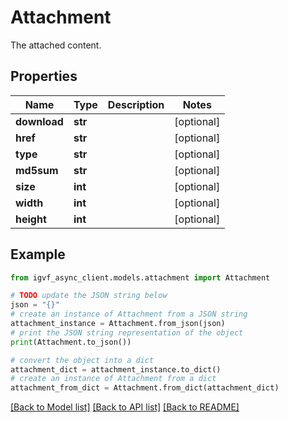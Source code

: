 # Attachment

The attached content.

## Properties

Name | Type | Description | Notes
------------ | ------------- | ------------- | -------------
**download** | **str** |  | [optional] 
**href** | **str** |  | [optional] 
**type** | **str** |  | [optional] 
**md5sum** | **str** |  | [optional] 
**size** | **int** |  | [optional] 
**width** | **int** |  | [optional] 
**height** | **int** |  | [optional] 

## Example

```python
from igvf_async_client.models.attachment import Attachment

# TODO update the JSON string below
json = "{}"
# create an instance of Attachment from a JSON string
attachment_instance = Attachment.from_json(json)
# print the JSON string representation of the object
print(Attachment.to_json())

# convert the object into a dict
attachment_dict = attachment_instance.to_dict()
# create an instance of Attachment from a dict
attachment_from_dict = Attachment.from_dict(attachment_dict)
```
[[Back to Model list]](../README.md#documentation-for-models) [[Back to API list]](../README.md#documentation-for-api-endpoints) [[Back to README]](../README.md)


